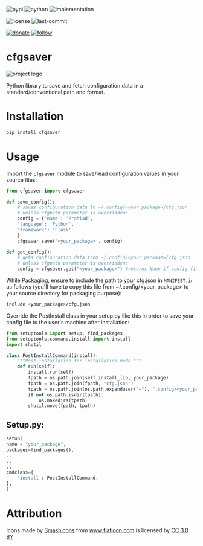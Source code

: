 ![pypi](https://img.shields.io/pypi/v/cfgsaver.svg)
![python](https://img.shields.io/pypi/pyversions/cfgsaver.svg)
![implementation](https://img.shields.io/pypi/implementation/cfgsaver.svg)
<!-- https://img.shields.io/travis/prahladyeri/cfgsaver/master.svg -->
<!-- ![docs](https://readthedocs.org/projects/cfgsaver/badge/?version=latest) -->
![license](https://img.shields.io/github/license/prahladyeri/cfgsaver.svg)
![last-commit](https://img.shields.io/github/last-commit/prahladyeri/cfgsaver.svg)
<!--![commit-activity](https://img.shields.io/github/commit-activity/w/prahladyeri/cfgsaver.svg)-->
[![donate](https://img.shields.io/badge/-Donate-blue.svg?logo=paypal)](https://www.paypal.com/cgi-bin/webscr?cmd=_s-xclick&hosted_button_id=JM8FUXNFUK6EU)
[![follow](https://img.shields.io/twitter/follow/prahladyeri.svg?style=social)](https://twitter.com/prahladyeri)
# cfgsaver

![project logo](https://raw.githubusercontent.com/prahladyeri/cfgsaver/master/cfgsaver.png)

Python library to save and fetch configuration data in a standard/conventional path and format.

# Installation

```bash
pip install cfgsaver
```

# Usage

Import the `cfgsaver` module to save/read configuration values in your source files:

```python
from cfgsaver import cfgsaver

def save_config():
	# saves configuration data to ~/.config/<your_package>/cfg.json
	# unless cfgpath parameter is overridden:
	config = {'name': 'Prahlad', 
	'language': 'Python', 
	'framework': 'Flask'
	}
	cfgsaver.save('<your_package>', config)

def get_config():
	# gets configuration data from ~/.config/<your_package>/cfg.json 
	# unless cfgpath parameter is overridden:
	config = cfgsaver.get("<your_package>") #returns None if config file doesn't exist
```


While Packaging, ensure to include the path to your cfg.json in `MANIFEST.in` as follows (you'll have to copy this file from ~/.config/<your_package> to your source directory for packaging purpose):

```bash
include <your_package>/cfg.json
```
		
Override the PostInstall class in your setup.py like this in order to save your config file to the user's machine after installation:

```python
from setuptools import setup, find_packages
from setuptools.command.install import install
import shutil

class PostInstallCommand(install):
	"""Post-installation for installation mode."""
	def run(self):
		install.run(self)
		fpath = os.path.join(self.install_lib, your_package)
		fpath = os.path.join(fpath, "cfg.json")
		tpath = os.path.join(os.path.expanduser("~"), ".config/<your_package>/cfg.json")
		if not os.path.isdir(tpath):
			os.makedirs(tpath)
		shutil.move(fpath, tpath)
```
		
## Setup.py:
	
```python
setup(
name = "your_package",
packages=find_packages(),
..
..
..
cmdclass={
	'install': PostInstallCommand,
},
)
```
	
# Attribution

<div>Icons made by <a href="https://www.flaticon.com/authors/smashicons" title="Smashicons">Smashicons</a> from <a href="https://www.flaticon.com/" 		    title="Flaticon">www.flaticon.com</a> is licensed by <a href="http://creativecommons.org/licenses/by/3.0/" 		    title="Creative Commons BY 3.0" target="_blank">CC 3.0 BY</a></div>